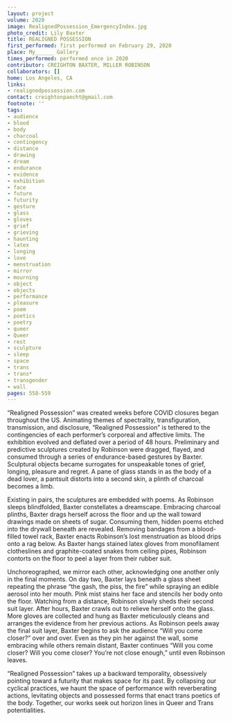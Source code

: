 ```yaml
---
layout: project
volume: 2020
image: RealignedPossession_EmergencyIndex.jpg
photo_credit: Lily Baxter
title: REALIGNED POSSESSION
first_performed: first performed on February 29, 2020
place: My______ Gallery
times_performed: performed once in 2020
contributor: CREIGHTON BAXTER, MILLER ROBINSON
collaborators: []
home: Los Angeles, CA
links:
- realignedpossession.com
contact: creightonpaecht@gmail.com
footnote: ''
tags:
- audience
- blood
- body
- charcoal
- contingency
- distance
- drawing
- dream
- endurance
- evidence
- exhibition
- face
- future
- futurity
- gesture
- glass
- gloves
- grief
- grieving
- haunting
- latex
- longing
- love
- menstruation
- mirror
- mourning
- object
- objects
- performance
- pleasure
- poem
- poetics
- poetry
- queer
- Queer
- rest
- sculpture
- sleep
- space
- trans
- trans*
- transgender
- wall
pages: 558-559
---
```


“Realigned Possession” was created weeks before COVID closures began throughout the US. Animating themes of spectrality, transfiguration, transmission, and disclosure, “Realigned Possession” is tethered to the contingencies of each performer’s corporeal and affective limits. The exhibition evolved and deflated over a period of 48 hours. Preliminary and predictive sculptures created by Robinson were dragged, flayed, and consumed through a series of endurance-based gestures by Baxter. Sculptural objects became surrogates for unspeakable tones of grief, longing, pleasure and regret. A pane of glass stands in as the body of a dead lover, a pantsuit distorts into a second skin, a plinth of charcoal becomes a limb. 

Existing in pairs, the sculptures are embedded with poems. As Robinson sleeps blindfolded, Baxter constellates a dreamscape. Embracing charcoal plinths, Baxter drags herself across the floor and up the wall toward drawings made on sheets of sugar. Consuming them, hidden poems etched into the drywall beneath are revealed. Removing bandages from a blood-filled towel rack, Baxter enacts Robinson’s lost menstruation as blood drips onto a rag below. As Baxter hangs stained latex gloves from monofilament clotheslines and graphite-coated snakes from ceiling pipes, Robinson contorts on the floor to peel a layer from their rubber suit.

Unchoreographed, we mirror each other, acknowledging one another only in the final moments. On day two, Baxter lays beneath a glass sheet repeating the phrase “the gash, the piss, the fire” while spraying an edible aerosol into her mouth. Pink mist stains her face and stencils her body onto the floor. Watching from a distance, Robinson slowly sheds their second suit layer. After hours, Baxter crawls out to relieve herself onto the glass. More gloves are collected and hung as Baxter meticulously cleans and arranges the evidence from her previous actions. As Robinson peels away the final suit layer, Baxter begins to ask the audience “Will you come closer?” over and over. Even as they pin her against the wall, some embracing while others remain distant, Baxter continues “Will you come closer? Will you come closer? You’re not close enough,” until even Robinson leaves. 

“Realigned Possession” takes up a backward temporality, obsessively pointing toward a futurity that makes space for its past. By collapsing our cyclical practices, we haunt the space of performance with reverberating actions, levitating objects and possessed forms that enact trans poetics of the body. Together, our works seek out horizon lines in Queer and Trans potentialities.